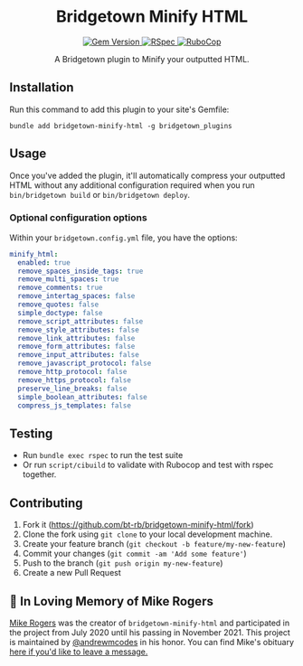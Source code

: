 <h1 align="center">
  Bridgetown Minify HTML
</h1>

<p align="center">
  <a target="_blank" rel="noopener noreferrer" href="https://badge.fury.io/rb/bridgetown-minify-html">
    <img src="https://badge.fury.io/rb/bridgetown-minify-html.svg" alt="Gem Version" style="max-width:100%;">
  </a>
  <a target="_blank" rel="noopener noreferrer" href="https://github.com/bt-rb/bridgetown-minify-html/workflows/RSpec/badge.svg">
    <img src="https://github.com/bt-rb/bridgetown-minify-html/workflows/RSpec/badge.svg" alt="RSpec" style="max-width:100%;">
  </a>
  <a target="_blank" rel="noopener noreferrer" href="https://github.com/bt-rb/bridgetown-minify-html/workflows/RuboCop/badge.svg">
    <img src="https://github.com/bt-rb/bridgetown-minify-html/workflows/RuboCop/badge.svg" alt="RuboCop" style="max-width:100%;">
  </a>
</p>

<p align="center">
  A Bridgetown plugin to Minify your outputted HTML.
</p>

## Installation

Run this command to add this plugin to your site's Gemfile:

```shell
bundle add bridgetown-minify-html -g bridgetown_plugins
```

## Usage

Once you've added the plugin, it'll automatically compress your outputted HTML without any additional configuration required when you run `bin/bridgetown build` or `bin/bridgetown deploy`.

### Optional configuration options

Within your `bridgetown.config.yml` file, you have the options:

```yml
minify_html:
  enabled: true
  remove_spaces_inside_tags: true
  remove_multi_spaces: true
  remove_comments: true
  remove_intertag_spaces: false
  remove_quotes: false
  simple_doctype: false
  remove_script_attributes: false
  remove_style_attributes: false
  remove_link_attributes: false
  remove_form_attributes: false
  remove_input_attributes: false
  remove_javascript_protocol: false
  remove_http_protocol: false
  remove_https_protocol: false
  preserve_line_breaks: false
  simple_boolean_attributes: false
  compress_js_templates: false
```

## Testing

* Run `bundle exec rspec` to run the test suite
* Or run `script/cibuild` to validate with Rubocop and test with rspec together.

## Contributing

1. Fork it (https://github.com/bt-rb/bridgetown-minify-html/fork)
2. Clone the fork using `git clone` to your local development machine.
3. Create your feature branch (`git checkout -b feature/my-new-feature`)
4. Commit your changes (`git commit -am 'Add some feature'`)
5. Push to the branch (`git push origin my-new-feature`)
6. Create a new Pull Request

## 💌 In Loving Memory of Mike Rogers

[Mike Rogers](https://github.com/MikeRogers0) was the creator of `bridgetown-minify-html` and participated in the project from July 2020 until his passing in November 2021. This project is maintained by [@andrewmcodes](https://github.com/andrewmcodes) in his honor. You can find Mike's obituary [here if you'd like to leave a message.](https://www.mykeeper.com/profile/MikeRogers/)
